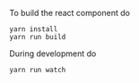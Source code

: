 To build the react component do
```
yarn install
yarn run build
```

During development do
```
yarn run watch
```
